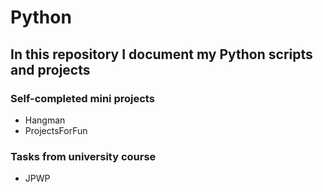# Python

## In this repository I document my Python scripts and projects

### Self-completed mini projects 

- Hangman
- ProjectsForFun

### Tasks from university course

- JPWP
